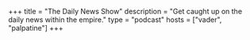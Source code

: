 +++
title = "The Daily News Show"
description = "Get caught up on the daily news within the empire."
type = "podcast"
hosts = ["vader", "palpatine"]
+++

